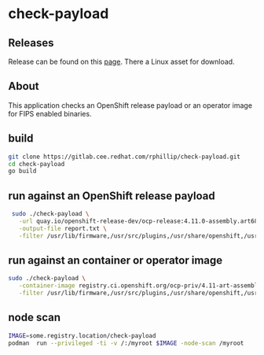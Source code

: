 # check-payload

## Releases

Release can be found on this [page](https://gitlab.cee.redhat.com/rphillip/check-payload/-/releases). There a Linux asset for download.

## About

This application checks an OpenShift release payload or an operator image for FIPS enabled binaries.

## build

```sh
git clone https://gitlab.cee.redhat.com/rphillip/check-payload.git
cd check-payload
go build
```

## run against an OpenShift release payload

```sh
 sudo ./check-payload \
   -url quay.io/openshift-release-dev/ocp-release:4.11.0-assembly.art6883.4 \
   -output-file report.txt \
   -filter /usr/lib/firmware,/usr/src/plugins,/usr/share/openshift,/usr/libexec/catatonit/catatonit,/usr/bin/pod,/usr/bin/tini-static,/usr/bin/cpb,/usr/sbin/build-locale-archive
```

## run against an container or operator image

```sh
sudo ./check-payload \
   -container-image registry.ci.openshift.org/ocp-priv/4.11-art-assembly-art6883-3-priv@sha256:138b1b9ae11b0d3b5faafacd1b469ec8c20a234b387ae33cf007441fa5c5d567 \
   -filter /usr/lib/firmware,/usr/src/plugins,/usr/share/openshift,/usr/libexec/catatonit/catatonit,/usr/bin/pod,/usr/bin/tini-static,/usr/bin/cpb,/usr/sbin/build-locale-archive
```

## node scan

```sh
IMAGE=some.registry.location/check-payload
podman  run --privileged -ti -v /:/myroot $IMAGE -node-scan /myroot
```
